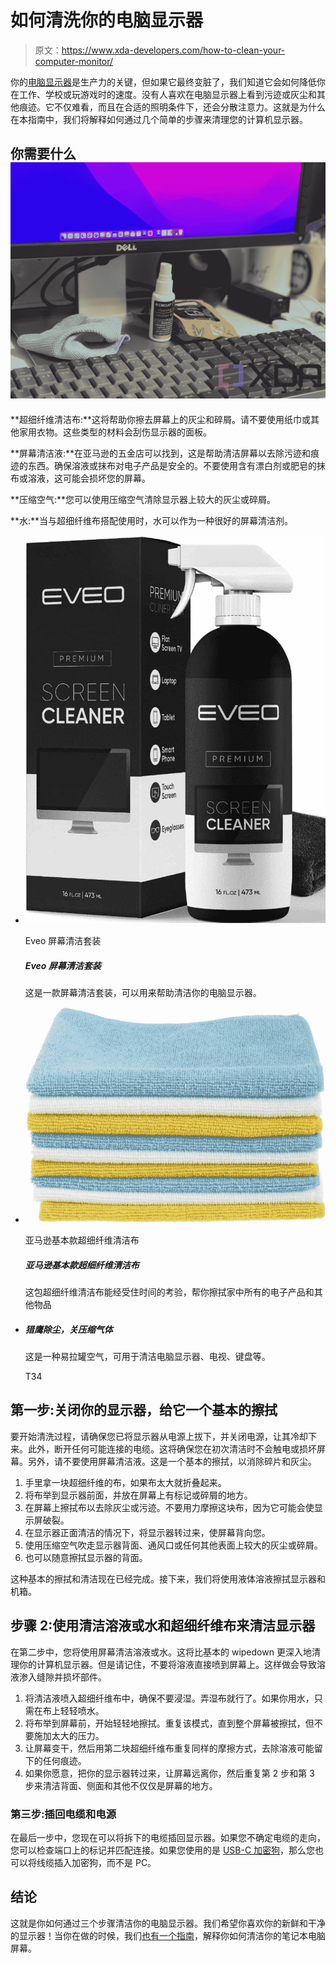 # 如何清洗你的电脑显示器

> 原文：<https://www.xda-developers.com/how-to-clean-your-computer-monitor/>

你的[电脑显示器](https://www.xda-developers.com/best-monitors/)是生产力的关键，但如果它最终变脏了，我们知道它会如何降低你在工作、学校或玩游戏时的速度。没有人喜欢在电脑显示器上看到污迹或灰尘和其他痕迹。它不仅难看，而且在合适的照明条件下，还会分散注意力。这就是为什么在本指南中，我们将解释如何通过几个简单的步骤来清理您的计算机显示器。

## 你需要什么![Cleaning material for your monitor including wipes and sprays.](img/458a0465fb4f89a78f3237e879f4afe0.png)

**超细纤维清洁布:**这将帮助你擦去屏幕上的灰尘和碎屑。请不要使用纸巾或其他家用衣物。这些类型的材料会刮伤显示器的面板。

**屏幕清洁液:**在亚马逊的五金店可以找到，这是帮助清洁屏幕以去除污迹和痕迹的东西。确保溶液或抹布对电子产品是安全的。不要使用含有漂白剂或肥皂的抹布或溶液，这可能会损坏您的屏幕。

**压缩空气:**您可以使用压缩空气清除显示器上较大的灰尘或碎屑。

**水:**当与超细纤维布搭配使用时，水可以作为一种很好的屏幕清洁剂。

*   <picture>![It may be mundane, but keeping your laptop's screen clean can be a challenge, and no one likes looking at a dirty screen. This kit includes a cleaning spray and a microfiber cloth so you can keep your laptop or other devices looking clean and sharp.](img/538304cc0c3ef8c16b65c57006f8afcb.png)</picture>

    Eveo 屏幕清洁套装

    ##### Eveo 屏幕清洁套装

    这是一款屏幕清洁套装，可以用来帮助清洁你的电脑显示器。

*   <picture>![This pack of microfiber cleaning cloths will last the test of time and help you wipe down all of your electronics and other items in your household](img/04a6b7598cfa6578fe430e9e03a63912.png)</picture>

    亚马逊基本款超细纤维清洁布

    ##### 亚马逊基本款超细纤维清洁布

    这包超细纤维清洁布能经受住时间的考验，帮你擦拭家中所有的电子产品和其他物品

*   ##### 猎鹰除尘，关压缩气体

    这是一种易拉罐空气，可用于清洁电脑显示器、电视、键盘等。

    T34

## 第一步:关闭你的显示器，给它一个基本的擦拭

要开始清洗过程，请确保您已将显示器从电源上拔下，并关闭电源，让其冷却下来。此外，断开任何可能连接的电缆。这将确保您在初次清洁时不会触电或损坏屏幕。另外，请不要使用屏幕清洁液。这是一个基本的擦拭，以消除碎片和灰尘。

1.  手里拿一块超细纤维的布，如果布太大就折叠起来。
2.  将布举到显示器前面，并放在屏幕上有标记或碎屑的地方。
3.  在屏幕上擦拭布以去除灰尘或污迹。不要用力摩擦这块布，因为它可能会使显示屏破裂。
4.  在显示器正面清洁的情况下，将显示器转过来，使屏幕背向您。
5.  使用压缩空气吹走显示器背面、通风口或任何其他表面上较大的灰尘或碎屑。
6.  也可以随意擦拭显示器的背面。

这种基本的擦拭和清洁现在已经完成。接下来，我们将使用液体溶液擦拭显示器和机箱。

## 步骤 2:使用清洁溶液或水和超细纤维布来清洁显示器

在第二步中，您将使用屏幕清洁溶液或水。这将比基本的 wipedown 更深入地清理你的计算机显示器。但是请记住，不要将溶液直接喷到屏幕上。这样做会导致溶液渗入缝隙并损坏部件。

1.  将清洁液喷入超细纤维布中，确保不要浸湿。弄湿布就行了。如果你用水，只需在布上轻轻喷水。
2.  将布举到屏幕前，开始轻轻地擦拭。重复该模式，直到整个屏幕被擦拭，但不要施加太大的压力。
3.  让屏幕变干，然后用第二块超细纤维布重复同样的摩擦方式，去除溶液可能留下的任何痕迹。
4.  如果你愿意，把你的显示器转过来，让屏幕远离你，然后重复第 2 步和第 3 步来清洁背面、侧面和其他不仅仅是屏幕的地方。

### 第三步:插回电缆和电源

在最后一步中，您现在可以将拆下的电缆插回显示器。如果您不确定电缆的走向，您可以检查端口上的标记并匹配连接。如果您使用的是 [USB-C 加密狗](https://www.xda-developers.com/best-usb-c-hub/)，那么您也可以将线缆插入加密狗，而不是 PC。

## 结论

这就是你如何通过三个步骤清洁你的电脑显示器。我们希望你喜欢你的新鲜和干净的显示器！当你在做的时候，我们[也有一个指南](https://www.xda-developers.com/how-to-clean-your-laptop-display)，解释你如何清洁你的笔记本电脑屏幕。